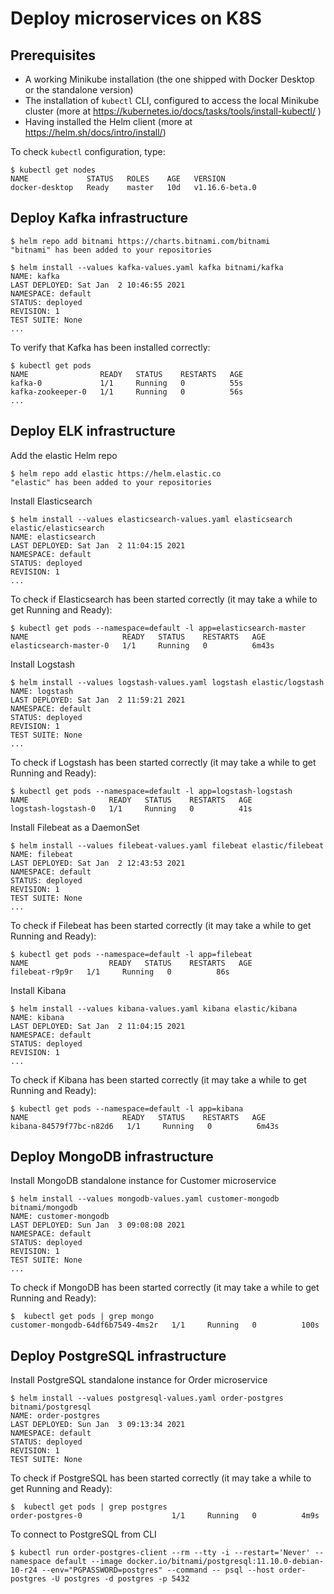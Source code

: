 # Deploy microservices on K8S

## Prerequisites

- A working Minikube installation (the one shipped with Docker Desktop or the standalone version)
- The installation of `kubectl` CLI, configured to access the local Minikube cluster (more at https://kubernetes.io/docs/tasks/tools/install-kubectl/ )
- Having installed the Helm client (more at https://helm.sh/docs/intro/install/)

To check `kubectl` configuration, type:

```console
$ kubectl get nodes
NAME             STATUS   ROLES    AGE   VERSION
docker-desktop   Ready    master   10d   v1.16.6-beta.0
```


## Deploy Kafka infrastructure

```console
$ helm repo add bitnami https://charts.bitnami.com/bitnami
"bitnami" has been added to your repositories
```

```console
$ helm install --values kafka-values.yaml kafka bitnami/kafka 
NAME: kafka
LAST DEPLOYED: Sat Jan  2 10:46:55 2021
NAMESPACE: default
STATUS: deployed
REVISION: 1
TEST SUITE: None
...
```

To verify that Kafka has been installed correctly:

```console
$ kubectl get pods 
NAME                READY   STATUS    RESTARTS   AGE
kafka-0             1/1     Running   0          55s
kafka-zookeeper-0   1/1     Running   0          56s
...
```

## Deploy ELK infrastructure

Add the elastic Helm repo

```console
$ helm repo add elastic https://helm.elastic.co
"elastic" has been added to your repositories
```

Install Elasticsearch

```console
$ helm install --values elasticsearch-values.yaml elasticsearch elastic/elasticsearch
NAME: elasticsearch
LAST DEPLOYED: Sat Jan  2 11:04:15 2021
NAMESPACE: default
STATUS: deployed
REVISION: 1
...
```

To check if Elasticsearch has been started correctly (it may take a while to get Running and Ready):

```console
$ kubectl get pods --namespace=default -l app=elasticsearch-master   
NAME                     READY   STATUS    RESTARTS   AGE
elasticsearch-master-0   1/1     Running   0          6m43s
```

Install Logstash

```console
$ helm install --values logstash-values.yaml logstash elastic/logstash
NAME: logstash
LAST DEPLOYED: Sat Jan  2 11:59:21 2021
NAMESPACE: default
STATUS: deployed
REVISION: 1
TEST SUITE: None
...
```

To check if Logstash has been started correctly (it may take a while to get Running and Ready):

```console
$ kubectl get pods --namespace=default -l app=logstash-logstash
NAME                  READY   STATUS    RESTARTS   AGE
logstash-logstash-0   1/1     Running   0          41s
```

Install Filebeat as a DaemonSet

```console
$ helm install --values filebeat-values.yaml filebeat elastic/filebeat
NAME: filebeat
LAST DEPLOYED: Sat Jan  2 12:43:53 2021
NAMESPACE: default
STATUS: deployed
REVISION: 1
TEST SUITE: None
...
```

To check if Filebeat has been started correctly (it may take a while to get Running and Ready):

```console
$ kubectl get pods --namespace=default -l app=filebeat
NAME                  READY   STATUS    RESTARTS   AGE
filebeat-r9p9r   1/1     Running   0          86s
```

Install Kibana

```console
$ helm install --values kibana-values.yaml kibana elastic/kibana
NAME: kibana
LAST DEPLOYED: Sat Jan  2 11:04:15 2021
NAMESPACE: default
STATUS: deployed
REVISION: 1
...
```

To check if Kibana has been started correctly (it may take a while to get Running and Ready):

```console
$ kubectl get pods --namespace=default -l app=kibana
NAME                     READY   STATUS    RESTARTS   AGE
kibana-84579f77bc-n82d6   1/1     Running   0          6m43s
```


## Deploy MongoDB infrastructure

Install MongoDB standalone instance for Customer microservice

```console
$ helm install --values mongodb-values.yaml customer-mongodb bitnami/mongodb
NAME: customer-mongodb
LAST DEPLOYED: Sun Jan  3 09:08:08 2021
NAMESPACE: default
STATUS: deployed
REVISION: 1
TEST SUITE: None
...
```

To check if MongoDB has been started correctly (it may take a while to get Running and Ready):

```console
$  kubectl get pods | grep mongo
customer-mongodb-64df6b7549-4ms2r   1/1     Running   0          100s
```

## Deploy PostgreSQL infrastructure

Install PostgreSQL standalone instance for Order microservice

```console
$ helm install --values postgresql-values.yaml order-postgres bitnami/postgresql
NAME: order-postgres
LAST DEPLOYED: Sun Jan  3 09:13:34 2021
NAMESPACE: default
STATUS: deployed
REVISION: 1
TEST SUITE: None
```

To check if PostgreSQL has been started correctly (it may take a while to get Running and Ready):

```console
$  kubectl get pods | grep postgres
order-postgres-0                    1/1     Running   0          4m9s
```

To connect to PostgreSQL from CLI

```console
$ kubectl run order-postgres-client --rm --tty -i --restart='Never' --namespace default --image docker.io/bitnami/postgresql:11.10.0-debian-10-r24 --env="PGPASSWORD=postgres" --command -- psql --host order-postgres -U postgres -d postgres -p 5432
```


